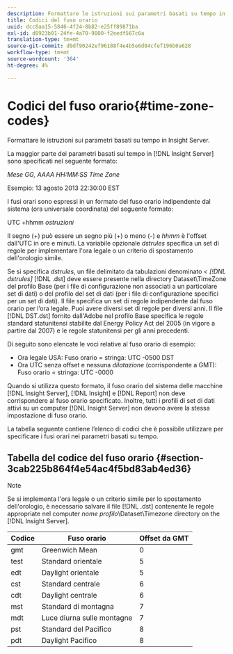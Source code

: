 ```yaml
---
description: Formattare le istruzioni sui parametri basati su tempo in Insight Server.
title: Codici del fuso orario
uuid: dcc8aa15-5846-4f24-8b82-e25ff89871ba
exl-id: d8923b01-24fe-4a70-9800-f2eedf567c6a
translation-type: tm+mt
source-git-commit: d9df90242ef96188f4e4b5e6d04cfef196b0a628
workflow-type: tm+mt
source-wordcount: '364'
ht-degree: 4%

---
```


# Codici del fuso orario{#time-zone-codes}

Formattare le istruzioni sui parametri basati su tempo in Insight Server.

La maggior parte dei parametri basati sul tempo in [!DNL Insight Server] sono specificati nel seguente formato:

*Mese GG, AAAA HH:MM:SS Time Zone*

Esempio: 13 agosto 2013 22:30:00 EST

I fusi orari sono espressi in un formato del fuso orario indipendente dal sistema (ora universale coordinata) del seguente formato:

UTC +hhmm *ostruzioni*

Il segno (+) può essere un segno più (+) o meno (-) e *hhmm* è l&#39;offset dall&#39;UTC in ore e minuti. La variabile opzionale *dstrules* specifica un set di regole per implementare l&#39;ora legale o un criterio di spostamento dell&#39;orologio simile.

Se si specifica *dstrules*, un file delimitato da tabulazioni denominato *&lt; [!DNL dstrules]* [!DNL .dst] deve essere presente nella directory Dataset\TimeZone del profilo Base (per i file di configurazione non associati a un particolare set di dati) o del profilo del set di dati (per i file di configurazione specifici per un set di dati). Il file specifica un set di regole indipendente dal fuso orario per l’ora legale. Puoi avere diversi set di regole per diversi anni. Il file [!DNL DST.dst] fornito dall&#39;Adobe nel profilo Base specifica le regole standard statunitensi stabilite dal Energy Policy Act del 2005 (in vigore a partire dal 2007) e le regole statunitensi per gli anni precedenti.

Di seguito sono elencate le voci relative al fuso orario di esempio:

* Ora legale USA: Fuso orario = stringa: UTC -0500 DST
* Ora UTC senza offset e nessuna *dilatazione* (corrispondente a GMT): Fuso orario = stringa: UTC -0000

Quando si utilizza questo formato, il fuso orario del sistema delle macchine [!DNL Insight Server], [!DNL Insight] e [!DNL Report] non deve corrispondere al fuso orario specificato. Inoltre, tutti i profili di set di dati attivi su un computer [!DNL Insight Server] non devono avere la stessa impostazione di fuso orario.

La tabella seguente contiene l’elenco di codici che è possibile utilizzare per specificare i fusi orari nei parametri basati su tempo.

## Tabella del codice del fuso orario {#section-3cab225b864f4e54ac4f5bd83ab4ed36}

>[!NOTE]
>
>Se si implementa l&#39;ora legale o un criterio simile per lo spostamento dell&#39;orologio, è necessario salvare il file [!DNL .dst] contenente le regole appropriate nel computer *nome profilo*\Dataset\Timezone directory on the [!DNL Insight Server].

| Codice | Fuso orario | Offset da GMT |
|---|---|---|
| gmt | Greenwich Mean | 0 |
| test | Standard orientale | 5 |
| edt | Daylight orientale | 5 |
| cst | Standard centrale | 6 |
| cdt | Daylight centrale | 6 |
| mst | Standard di montagna | 7 |
| mdt | Luce diurna sulle montagne | 7 |
| pst | Standard del Pacifico | 8 |
| pdt | Daylight Pacifico | 8 |
